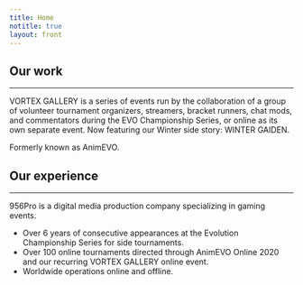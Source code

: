 ```yaml
---
title: Home
notitle: true
layout: front
---
```

## Our work
----
VORTEX GALLERY is a series of events run by the collaboration of a group of volunteer tournament organizers, streamers, bracket runners, chat mods, and commentators during the EVO Championship Series, or online as its own separate event. Now featuring our Winter side story: WINTER GAIDEN.

Formerly known as AnimEVO.

## Our experience
----
956Pro is a digital media production company specializing in gaming events.
* Over 6 years of consecutive appearances at the Evolution Championship Series for side tournaments.
* Over 100 online tournaments directed through AnimEVO Online 2020 and our recurring VORTEX GALLERY online event.
* Worldwide operations online and offline.